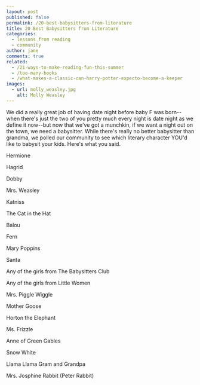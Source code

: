 ```yaml
---
layout: post
published: false
permalink: /20-best-babysitters-from-literature
title: 20 Best Babysitters from Literature
categories:
  - lessons from reading
  - community
author: jane
comments: true
related:
  - /21-ways-to-make-reading-fun-this-summer
  - /too-many-books
  - /what-makes-a-classic-can-harry-potter-expecto-become-a-keeper
images:
  - url: molly_weasley.jpg
    alt: Molly Weasley
---
```

We did a really great job of having date night before baby F was born--when there's just the two of you pretty much every night is date night as we define it now--but now that we've got a munchkin, if we want a night out on the town, we need a babysitter. While there's really no better babysitter than grandma, we polled our community to see which literary character YOU'd like to babysit your kids. Here's what you said.


Hermione

Hagrid

Dobby

Mrs. Weasley

Katniss

The Cat in the Hat

Balou

Fern

Mary Poppins

Santa

Any of the girls from The Babysitters Club

Any of the girls from Little Women

Mrs. Piggle Wiggle

Mother Goose

Horton the Elephant

Ms. Frizzle

Anne of Green Gables

Snow White

Llama Llama Gram and Grandpa

Mrs. Josphine Rabbit (Peter Rabbit)
